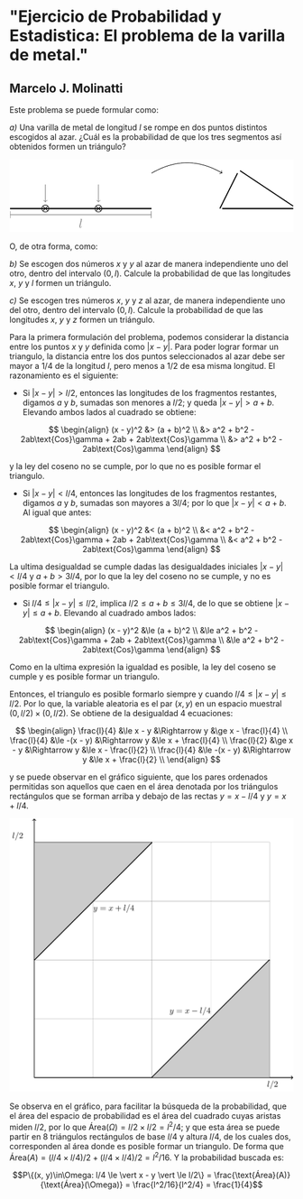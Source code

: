 # "Ejercicio de Probabilidad y Estadistica: El problema de la varilla de metal."

## Marcelo J. Molinatti

Este problema se puede formular como:

_a)_ Una varilla de metal de longitud $l$ se rompe en dos puntos distintos escogidos al azar. ¿Cuál es la probabilidad de que los tres segmentos ası́ obtenidos formen un triángulo?

![Problema del Triangulo](e01-PE_files/figure-html/unnamed-chunk-1-1.png)

O, de otra forma, como: 

_b)_ Se escogen dos números $x$ y $y$ al azar de manera independiente uno del otro, dentro del intervalo $(0, l)$. Calcule la probabilidad de que las longitudes $x$, $y$ y $l$ formen un triángulo.

_c)_ Se escogen tres números $x$, $y$ y $z$ al azar, de manera independiente uno del otro, dentro del intervalo $(0, l)$. Calcule la probabilidad de que las longitudes $x$, $y$ y $z$ formen un triángulo.

Para la primera formulación del problema, podemos considerar la distancia entre los puntos $x$ y $y$ definida como $\vert x - y \vert$. Para poder lograr formar un triangulo, la distancia entre los dos puntos seleccionados al azar debe ser mayor a $1/4$ de la longitud $l$, pero menos a $1/2$ de esa misma longitud. El razonamiento es el siguiente:

* Si $\vert x - y \vert > l/2$, entonces las longitudes de los fragmentos restantes, digamos $a$ y $b$, sumadas son menores a $l/2$; y queda $\vert x - y \vert > a + b$. Elevando ambos lados al cuadrado se obtiene:

 $$
 \begin{align}
     (x - y)^2 &> (a + b)^2 \\
         &> a^2 + b^2 - 2ab\text{Cos}\gamma + 2ab + 2ab\text{Cos}\gamma \\
         &> a^2 + b^2 - 2ab\text{Cos}\gamma
 \end{align}
 $$

 y la ley del coseno no se cumple, por lo que no es posible formar el triangulo. 

* Si $\vert x - y \vert < l/4$, entonces las longitudes de los fragmentos restantes, digamos $a$ y $b$, sumadas son mayores a $3l/4$; por lo que $\vert x - y \vert < a + b$. Al igual que antes:

 $$
 \begin{align}
     (x - y)^2 &< (a + b)^2 \\
         &< a^2 + b^2 - 2ab\text{Cos}\gamma + 2ab + 2ab\text{Cos}\gamma \\
         &< a^2 + b^2 - 2ab\text{Cos}\gamma
 \end{align}
 $$

 La ultima desigualdad se cumple dadas las desigualdades iniciales $\vert x - y \vert < l/4$ y $a + b > 3l/4$, por lo que la ley del coseno no se cumple, y no es posible formar el triangulo.

* Si $l/4 \le \vert x - y \vert \le l/2$, implica $l/2 \le a + b \le 3l/4$, de lo que se obtiene $\vert x - y \vert \le a + b$. Elevando al cuadrado ambos lados:
 
 $$
 \begin{align}
     (x - y)^2 &\le (a + b)^2 \\
         &\le a^2 + b^2 - 2ab\text{Cos}\gamma + 2ab + 2ab\text{Cos}\gamma \\
         &\le a^2 + b^2 - 2ab\text{Cos}\gamma
 \end{align}
 $$

 Como en la ultima expresión la igualdad es posible, la ley del coseno se cumple y es posible formar un triangulo.

Entonces, el triangulo es posible formarlo siempre y cuando $l/4 \le \vert x - y \vert \le l/2$. Por lo que, la variable aleatoria es el par $(x, y)$ en un espacio muestral $(0, l/2)\times(0, l/2)$. Se obtiene de la desigualdad 4 ecuaciones:

$$
\begin{align}
    \frac{l}{4} &\le x - y &\Rightarrow y &\ge x - \frac{l}{4} \\
    \frac{l}{4} &\le -(x - y) &\Rightarrow y &\le x + \frac{l}{4} \\
    \frac{l}{2} &\ge x - y &\Rightarrow y &\le x - \frac{l}{2} \\
    \frac{l}{4} &\le -(x - y) &\Rightarrow y &\le x + \frac{l}{2} \\
\end{align}
$$

y se puede observar en el gráfico siguiente, que los pares ordenados permitidas son aquellos que caen en el área denotada por los triángulos rectángulos que se forman arriba y debajo de las rectas $y = x - l/4$ y $y= x + l/4$. 

![](e01-PE_files/figure-html/unnamed-chunk-2-1.png)<!-- -->

Se observa en el gráfico, para facilitar la búsqueda de la probabilidad, que el área del espacio de probabilidad es el área del cuadrado cuyas aristas miden $l/2$, por lo que $\text{Área}(\Omega) = l/2 \times l/2 = l^2/4$; y que esta área se puede partir en 8 triángulos rectángulos de base $l/4$ y altura $l/4$, de los cuales dos, corresponden al área donde es posible formar un triangulo. De forma que $\text{Área}(A) = (l/4 \times l/4)/2 + (l/4 \times l/4)/2 = l^2/16$. Y la probabilidad buscada es:

$$P\{(x, y)\in\Omega: l/4 \le \vert x - y \vert \le l/2\} = \frac{\text{Área}(A)}{\text{Área}(\Omega)} = \frac{l^2/16}{l^2/4} = \frac{1}{4}$$

<!---rmarkdown::render("Tarea-1-Prob-Stat-2022.Rmd", "rdocx_document")--->
<!---rmarkdown::render("Tarea-1-Prob-Stat-2022.Rmd", "pdf_document")--->
